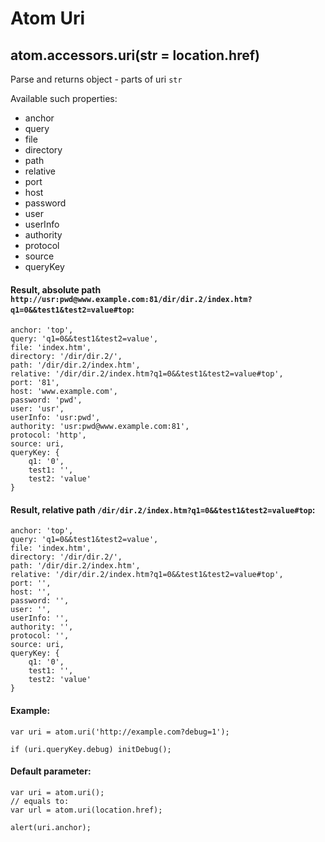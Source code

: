 Atom Uri
========

## atom.accessors.uri(str = location.href)

Parse and returns object - parts of uri `str`

Available such properties:

 * anchor
 * query
 * file
 * directory
 * path
 * relative
 * port
 * host
 * password
 * user
 * userInfo
 * authority
 * protocol
 * source
 * queryKey

#### Result, absolute path `http://usr:pwd@www.example.com:81/dir/dir.2/index.htm?q1=0&&test1&test2=value#top`:

	anchor: 'top',
	query: 'q1=0&&test1&test2=value',
	file: 'index.htm',
	directory: '/dir/dir.2/',
	path: '/dir/dir.2/index.htm',
	relative: '/dir/dir.2/index.htm?q1=0&&test1&test2=value#top',
	port: '81',
	host: 'www.example.com',
	password: 'pwd',
	user: 'usr',
	userInfo: 'usr:pwd',
	authority: 'usr:pwd@www.example.com:81',
	protocol: 'http',
	source: uri,
	queryKey: {
		q1: '0',
		test1: '',
		test2: 'value'
	}

#### Result, relative path `/dir/dir.2/index.htm?q1=0&&test1&test2=value#top`:

	anchor: 'top',
	query: 'q1=0&&test1&test2=value',
	file: 'index.htm',
	directory: '/dir/dir.2/',
	path: '/dir/dir.2/index.htm',
	relative: '/dir/dir.2/index.htm?q1=0&&test1&test2=value#top',
	port: '',
	host: '',
	password: '',
	user: '',
	userInfo: '',
	authority: '',
	protocol: '',
	source: uri,
	queryKey: {
		q1: '0',
		test1: '',
		test2: 'value'
	}

#### Example:

	var uri = atom.uri('http://example.com?debug=1');
	
	if (uri.queryKey.debug) initDebug();

#### Default parameter:

	var uri = atom.uri();
	// equals to:
	var url = atom.uri(location.href);

	alert(uri.anchor);
